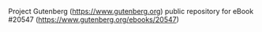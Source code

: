Project Gutenberg (https://www.gutenberg.org) public repository for eBook #20547 (https://www.gutenberg.org/ebooks/20547)
